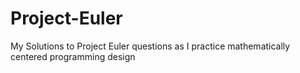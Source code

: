 # Project-Euler
My Solutions to Project Euler questions as I practice mathematically centered programming design 
